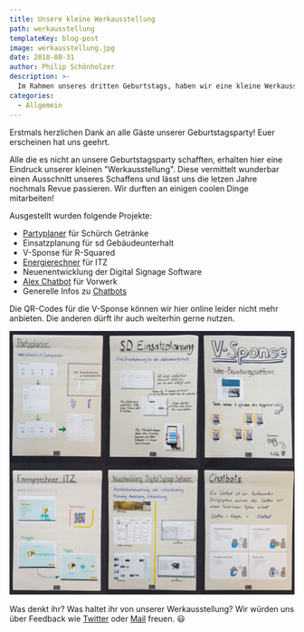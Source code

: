 ```yaml
---
title: Unsere kleine Werkausstellung
path: werkausstellung
templateKey: blog-post
image: werkausstellung.jpg
date: 2018-08-31
author: Philip Schönholzer
description: >-
  Im Rahmen unseres dritten Geburtstags, haben wir eine kleine Werkausstellung auf die Beine gestellt. Alle die es nicht live erleben konnten, erhalten hier einen kleinen Einblick in unser Schaffen der letzen Jahre.
categories:
  - Allgemein
---
```


Erstmals herzlichen Dank an alle Gäste unserer Geburtstagsparty! Euer erscheinen hat uns geehrt.

Alle die es nicht an unsere Geburtstagsparty schafften, erhalten hier eine Eindruck unserer kleinen "Werkausstellung". Diese vermittelt wunderbar einen Ausschnitt unseres Schaffens und lässt uns die letzen Jahre nochmals Revue passieren. Wir durften an einigen coolen Dinge mitarbeiten!

Ausgestellt wurden folgende Projekte:

* [Partyplaner](https://www.schurch.ch/partyplaner/) für Schürch Getränke
* Einsatzplanung für sd Gebäudeunterhalt
* V-Sponse für R-Squared
* [Energierechner](http://meinverbrauch.ch) für ITZ
* Neuenentwicklung der Digital Signage Software
* [Alex Chatbot](https://geschaeftsberichte.vorwerk.de/2017/fuehlen/) für Vorwerk
* Generelle Infos zu [Chatbots](https://www.botfabrik.ch)

Die QR-Codes für die V-Sponse können wir hier online leider nicht mehr anbieten. Die anderen dürft ihr auch weiterhin gerne nutzen.

![Poster der Werkausstellung](collage.jpg)

Was denkt ihr? Was haltet ihr von unserer Werkausstellung? Wir würden uns über Feedback wie [Twitter](https://twitter.com/ApptivaTeam) oder [Mail](mailto:info@apptiva.ch) freuen. :smiley:
